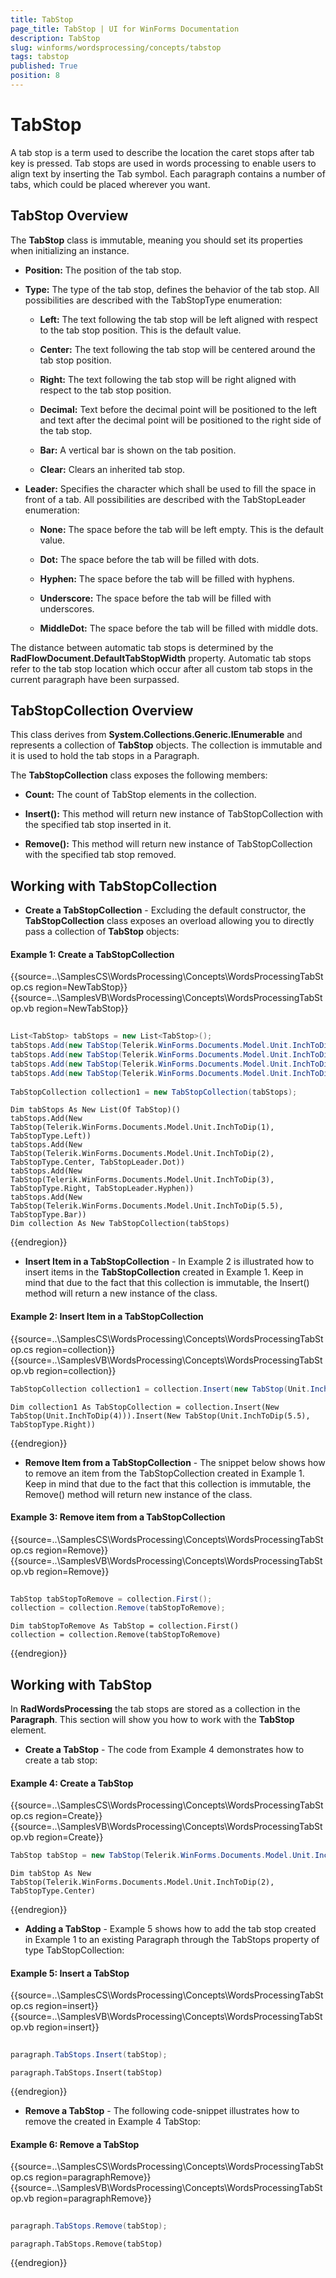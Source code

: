 ```yaml
---
title: TabStop
page_title: TabStop | UI for WinForms Documentation
description: TabStop
slug: winforms/wordsprocessing/concepts/tabstop
tags: tabstop
published: True
position: 8
---
```


# TabStop



A tab stop is a term used to describe the location the caret stops after tab key is pressed. Tab stops are used in words processing to enable users to align text by inserting the Tab symbol. Each paragraph contains a number of tabs, which could be placed wherever you want.

## TabStop Overview

The __TabStop__ class is immutable, meaning you should set its properties when initializing an instance.

* __Position:__ The position of the tab stop.

* __Type:__ The type of the tab stop, defines the behavior of the tab stop. All possibilities are described with the TabStopType enumeration:

  * __Left:__ The text following the tab stop will be left aligned with respect to the tab stop position. This is the default value.
  
  * __Center:__ The text following the tab stop will be centered around the tab stop position.
  
  * __Right:__ The text following the tab stop will be right aligned with respect to the tab stop position.
  
  * __Decimal:__ Text before the decimal point will be positioned to the left and text after the decimal point will be positioned to the right side of the tab stop.
  
  * __Bar:__ A vertical bar is shown on the tab position.
  
  * __Clear:__ Clears an inherited tab stop.

* __Leader:__ Specifies the character which shall be used to fill the space in front of a tab. All possibilities are described with the TabStopLeader enumeration:

  * __None:__ The space before the tab will be left empty. This is the default value.
  
  * __Dot:__ The space before the tab will be filled with dots.
  
  * __Hyphen:__ The space before the tab will be filled with hyphens.
  
  * __Underscore:__ The space before the tab will be filled with underscores.
  
  * __MiddleDot:__ The space before the tab will be filled with middle dots.

The distance between automatic tab stops is determined by the __RadFlowDocument.DefaultTabStopWidth__ property. Automatic tab stops refer to the tab stop location which occur after all custom tab stops in the current paragraph have been surpassed.

## TabStopCollection Overview

This class derives from __System.Collections.Generic.IEnumerable__ and represents a collection of __TabStop__ objects. The collection is immutable and it is used to hold the tab stops in a Paragraph.

The __TabStopCollection__ class exposes the following members:

* __Count:__ The count of TabStop elements in the collection.

* __Insert():__ This method will return new instance of TabStopCollection with the specified tab stop inserted in it.

* __Remove():__ This method will return new instance of TabStopCollection with the specified tab stop removed.

## Working with TabStopCollection

* __Create a TabStopCollection__ - Excluding the default constructor, the __TabStopCollection__ class exposes an overload allowing you to directly pass a collection of  __TabStop__ objects:

#### Example 1: Create a TabStopCollection

{{source=..\SamplesCS\WordsProcessing\Concepts\WordsProcessingTabStop.cs region=NewTabStop}} 
{{source=..\SamplesVB\WordsProcessing\Concepts\WordsProcessingTabStop.vb region=NewTabStop}} 

````C#
            
List<TabStop> tabStops = new List<TabStop>();
tabStops.Add(new TabStop(Telerik.WinForms.Documents.Model.Unit.InchToDip(1), TabStopType.Left));
tabStops.Add(new TabStop(Telerik.WinForms.Documents.Model.Unit.InchToDip(2), TabStopType.Center, TabStopLeader.Dot));
tabStops.Add(new TabStop(Telerik.WinForms.Documents.Model.Unit.InchToDip(3), TabStopType.Right, TabStopLeader.Hyphen));
tabStops.Add(new TabStop(Telerik.WinForms.Documents.Model.Unit.InchToDip(5.5), TabStopType.Bar));
            
TabStopCollection collection1 = new TabStopCollection(tabStops);

````
````VB.NET
Dim tabStops As New List(Of TabStop)()
tabStops.Add(New TabStop(Telerik.WinForms.Documents.Model.Unit.InchToDip(1), TabStopType.Left))
tabStops.Add(New TabStop(Telerik.WinForms.Documents.Model.Unit.InchToDip(2), TabStopType.Center, TabStopLeader.Dot))
tabStops.Add(New TabStop(Telerik.WinForms.Documents.Model.Unit.InchToDip(3), TabStopType.Right, TabStopLeader.Hyphen))
tabStops.Add(New TabStop(Telerik.WinForms.Documents.Model.Unit.InchToDip(5.5), TabStopType.Bar))
Dim collection As New TabStopCollection(tabStops)

````

{{endregion}}

* __Insert Item in a TabStopCollection__ - In Example 2 is illustrated how to insert items in the __TabStopCollection__ created in Example 1. Keep in mind that due to the fact that this collection is immutable, the Insert() method will return a new instance of the class. 

#### Example 2: Insert Item in a TabStopCollection

{{source=..\SamplesCS\WordsProcessing\Concepts\WordsProcessingTabStop.cs region=collection}} 
{{source=..\SamplesVB\WordsProcessing\Concepts\WordsProcessingTabStop.vb region=collection}} 

````C#
TabStopCollection collection1 = collection.Insert(new TabStop(Unit.InchToDip(4))).Insert(new TabStop(Unit.InchToDip(5.5), TabStopType.Right));

````
````VB.NET
Dim collection1 As TabStopCollection = collection.Insert(New TabStop(Unit.InchToDip(4))).Insert(New TabStop(Unit.InchToDip(5.5), TabStopType.Right))

````

{{endregion}}

* __Remove Item from a TabStopCollection__ - The snippet below shows how to remove an item from the TabStopCollection created in Example 1. Keep in mind that due to the fact that this collection is immutable, the Remove() method will return new instance of the class.

#### Example 3: Remove item from a TabStopCollection

{{source=..\SamplesCS\WordsProcessing\Concepts\WordsProcessingTabStop.cs region=Remove}} 
{{source=..\SamplesVB\WordsProcessing\Concepts\WordsProcessingTabStop.vb region=Remove}} 

````C#
            
TabStop tabStopToRemove = collection.First();
collection = collection.Remove(tabStopToRemove);

````
````VB.NET
Dim tabStopToRemove As TabStop = collection.First()
collection = collection.Remove(tabStopToRemove)

````

{{endregion}}

## Working with TabStop

In __RadWordsProcessing__ the tab stops are stored as a collection in the __Paragraph__. This section will show you how to work with the __TabStop__ element.

* __Create a TabStop__ - The code from Example 4 demonstrates how to create a tab stop:

#### Example 4: Create a TabStop

{{source=..\SamplesCS\WordsProcessing\Concepts\WordsProcessingTabStop.cs region=Create}} 
{{source=..\SamplesVB\WordsProcessing\Concepts\WordsProcessingTabStop.vb region=Create}} 

````C#
TabStop tabStop = new TabStop(Telerik.WinForms.Documents.Model.Unit.InchToDip(2), TabStopType.Center);

````
````VB.NET
Dim tabStop As New TabStop(Telerik.WinForms.Documents.Model.Unit.InchToDip(2), TabStopType.Center)

````

{{endregion}}

* __Adding a TabStop__ - Example 5 shows how to add the tab stop created in Example 1 to an existing Paragraph through the TabStops property of type TabStopCollection:

#### Example 5: Insert a TabStop

{{source=..\SamplesCS\WordsProcessing\Concepts\WordsProcessingTabStop.cs region=insert}} 
{{source=..\SamplesVB\WordsProcessing\Concepts\WordsProcessingTabStop.vb region=insert}} 

````C#
        
paragraph.TabStops.Insert(tabStop);

````
````VB.NET
paragraph.TabStops.Insert(tabStop)

````

{{endregion}}

* __Remove a TabStop__ - The following code-snippet illustrates how to remove the created in Example 4 TabStop:

#### Example 6: Remove a TabStop

{{source=..\SamplesCS\WordsProcessing\Concepts\WordsProcessingTabStop.cs region=paragraphRemove}} 
{{source=..\SamplesVB\WordsProcessing\Concepts\WordsProcessingTabStop.vb region=paragraphRemove}} 

````C#
            
paragraph.TabStops.Remove(tabStop);

````
````VB.NET
paragraph.TabStops.Remove(tabStop)

````

{{endregion}}
